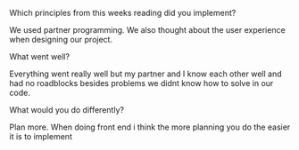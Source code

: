 Which principles from this weeks reading did you implement?

We used partner programming. We also thought about the user experience when designing our project.

What went well?

Everything went really well but my partner and I know each other well and had no roadblocks besides problems we didnt know how to solve in our code.

What would you do differently?

Plan more. When doing front end i think the more planning you do the easier it is to implement